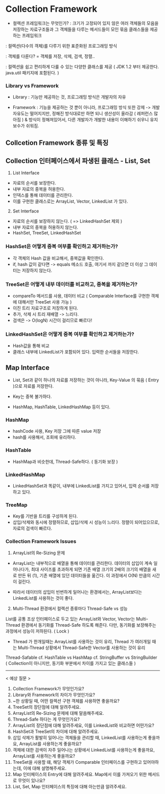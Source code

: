 # Collection Framework

- 컬렉션 프레임워크는 무엇인가?
: 크기가 고정되어 있지 않은 여러 객체들의 모음을 저장하는 자료구조들과
그 객체들을 다루는 메서드들이 모인 묶음 클래스들을 제공하는 프레임워크

: 컬렉션(다수의 객체)를 다루기 위한 표준화된 프로그래밍 방식

: 객체를 다룬다? = 객체를 저장, 삭제, 검색, 정렬..

: 컬렉션을 쉽고 편리하게 다룰 수 있는 다양한 클래스를 제공
  ( JDK 1.2 부터 제공한다. java.util 패키지에 포함된다. )

### Library vs Framework
- Library : 기능만 제공하는 것, 프로그래밍 방식은 개발자의 자유

- Framework : 기능을 제공하는 것 뿐이 아니라, 프로그래밍 방식 또한 강제
-> 개발 자유도는 떨어지지만, 정해진 방식대로만 하면 되니 생산성이 올라감 ( 레퍼런스 많아짐 )
& 방식이 정해져있어서, 다른 개발자가 개발한 내용이 이해하기 쉬우니 유지보수가 쉬워짐.

## Collcetion Framework 종류 및 특징

## Collection 인터페이스에서 파생된 클래스 - List, Set

1. List Interface
- 자료의 순서를 보장한다.
- 내부 자료의 중복을 허용한다.
- 인덱스를 통해 데이터를 관리한다.
- 이를 구현한 클래스로는 ArrayList, Vector, LinkedList 가 있다.

2. Set Interface
- 자료의 순서를 보장하지 않는다. ( => LinkedHashSet 제외 )
- 내부 자료의 중복을 허용하지 않는다.
- HashSet, TreeSet, LinkedHashSet

### HashSet은 어떻게 중복 여부를 확인하고 제거하는가?
- 각 객체의 Hash 값을 비교해서, 중복값을 확인한다.
- if, hash 값이 같다면 -> equals 메소드 호출, 여기서 까지 같으면
더 이상 그 데이터는 저장하지 않는다.

### TreeSet은 어떻게 내부 데이터를 비교하고, 중복을 제거하는가?
- compareTo 메서드를 사용, 데이터 비교 ( Comparable Interface를 구현한 객체에 대해서만 TreeSet 사용 가능 )
- 이진 트리 자료구조로 저장하게 된다.
- 추가, 삭제 시 트리 재배열 -> 느리다.
- 검색은 -> O(logN) 시간이 걸리므로 빠르다!

### LinkedHashSet은 어떻게 중복 여부를 확인하고 제거하는가?
- Hash값을 통해 비교
- 클래스 내부에 LinkedList가 포함되어 있다.
입력한 순서들을 저장한다.

## Map Interface

- List, Set과 같이 하나의 자료를 저장하는 것이 아니라, 
Key-Value 의 묶음 ( Entry )으로 자료를 저장한다.

- Key는 중복 불가하다.

- HashMap, HashTable, LinkedHashMap 등이 있다.

### HashMap
- hashCode 사용, Key 저장 그에 따른 value 저장
- hash를 사용해서, 조회에 유리하다.

### HashTable
- HashMap과 비슷한데, Thread-Safe하다. ( 동기화 보장 )

### LinkedHashMap
- LinkedHashSet과 똑같이, 내부에 LinkedList를 가지고 있어서,
입력 순서를 저장하고 있다.

### TreeMap
- Key를 기반을 트리를 구성하게 된다.
- 삽입/삭제와 동시에 정렬하므로, 삽입/삭제 시 성능이 느리다.
정렬이 되어있으므로, 자료의  검색이 빠르다.


### Collection Framework Issues

1. ArrayList의 Re-Sizing 문제
- ArrayList는 내부적으로 배열을 통해 데이터를 관리한다.
데이터의 삽입이 계속 일어나다가, 최대 사이즈를 초과하게 되면
기존 배열 크기의 2배의 크기의 배열을 새로 만든 뒤 (1),
기존 배열에 있던 데이터들을 옮긴다. 이 과정에서 O(N) 만큼의 시간이 걸린다.

- 따라서 데이터의 삽입이 빈번하게 일어나는 환경에서는,
ArrayList보다는 LinkedList를 사용하는 것이 좋다.

2. Multi-Thread 환경에서
컬렉션 종류마다 Thread-Safe vs 성능
 
List를 공통 조상 인터페이스로 두고 있는
ArrayList와 Vector,
Vector는 Multi-Thread 환경에서 동기화를 Thread-Safe 하도록 해준다.
다만, 동기화를 보장해주는 과정에서 성능이 저하된다. ( Lock )

- Thread 가 한개일때는 ArrayList를 사용하는 것이 유리,
Thread 가 여러개일 때는 Multi-Thread 상황에서 Thread-Safe한
Vector를 사용하는 것이 유리

Thread-Safable
cf. HashTable vs HashMap
cf. StringBuffer vs StringBuilder ( Collection이 아니지만, 동기화 부분에서 차이를 가지고 있는 클래스들 )

--- 
< 예상 질문 >
1. Collection Framework가 무엇인가요?
2. Library와 Framework의 차이가 무엇인가요?
3. ~한 상황일 때, 어떤 컬렉션 구현 객체를 사용하면 좋을까요?
4. TreeSet의 장단점에 대해 알려주세요.
5. ArrayList의 Re-Sizing 문제에 대해 말씀해주세요.
6. Thread-Safe 하다는 게 무엇인가요?
7. ArrayList의 장단점에 대해 알려주세요, 이를 LinkedList와 비교하면 어떤가요?
8. HashSet과 TreeSet의 차이에 대해 알려주세요.
9. 삽입 삭제가 활발히 일어나는 객체들을 관리할 때, LinkedList를 사용하는게 좋을까요, ArrayList를 사용하는게 좋을까요?
10. 객체에 대한 검색이 자주 일어나는 상황에서 LinkedList를 사용하는게 좋을까요, ArrayList를 사용하는게 좋을까요?
11. TreeSet을 사용할 떄, 해당 객체가 Comparable 인터페이스를 구현하고 있어야하는데,
이에 대해 설명해주세요.
12. Map 인터페이스의 Entry에 대해 알려주세요. Map에서 이를 가져오기 위한 메서드로 무엇이 있나요?
13. List, Set, Map 인터페이스의 특징에 대해 아는만큼 알려주세요.